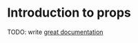 # Introduction to props

TODO: write [great documentation](http://jacobian.org/writing/what-to-write/)
